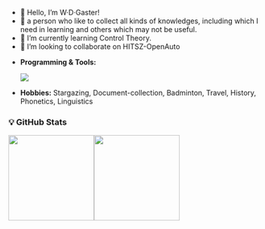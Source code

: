 - 👋 Hello, I’m W·D·Gaster!
- 👀 a person who like to collect all kinds of knowledges, including which I need in learning and others which may not be useful.
- 🌱 I’m currently learning Control Theory.
- 💞️ I’m looking to collaborate on HITSZ-OpenAuto

<!---
WDGaster703/WDGaster703 is a ✨ special ✨ repository because its `README.md` (this file) appears on your GitHub profile.
You can click the Preview link to take a look at your changes.
--->

<!-- 技能图标展示 -->

- **Programming & Tools:**
  <!-- Generated from: https://git.io/typing-svg -->
  <p>
    <a href="https://skillicons.dev">
      <img src="https://skillicons.dev/icons?i=c,py,vscode,git,github,md,latex,matlab" />
    </a>
  </p>

- **Hobbies:** Stargazing, Document-collection, Badminton, Travel, History, Phonetics, Linguistics

### 💡 GitHub Stats

<div style="display: flex;">
  <img
    style="height: 170px; object-fit: cover;"
    src="https://github-readme-stats.vercel.app/api?username=pspdada&theme=tokyonight&show_icons=true"
  />
  <img
    style="height: 170px; object-fit: cover;"
    src="https://github-readme-stats.vercel.app/api/top-langs/?username=pspdada&layout=compact&theme=tokyonight"
  />
</div>

